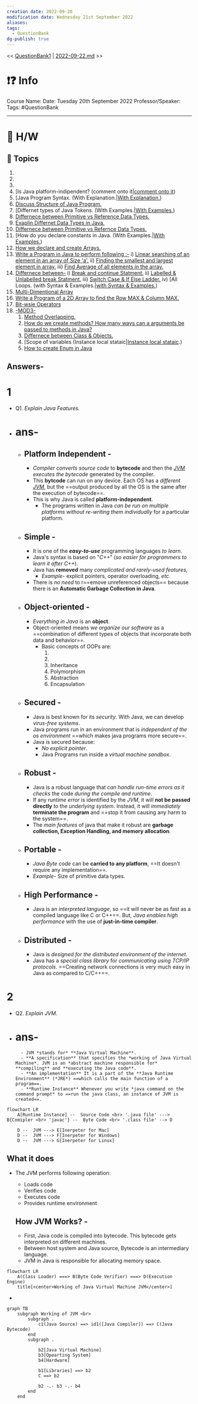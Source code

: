 ```yaml
---
creation date: 2022-09-20
modification date: Wednesday 21st September 2022
aliases: 
tags:
  - QuestionBank
dg-publish: true
---
```


<< [QuestionBank1](Sem_3/Java%20OOPs/QuestionBank/QuestionBank1.md.md) | [2022-09-22.md](2022-09-22.md) >>

# ❗❓ Info
Course Name: 
Date: Tuesday 20th September 2022
Professor/Speaker: 
Tags: #QuestionBank  

---
# 📑 H/W

## 📃 Topics
1. [](<#1>)
2. [](<#2>)
3. [](<#3>)
4. [Is Java platform-indipendent? (comment onto it|[comment onto it](#4))
5. [Java Program Syntax. (With Explanation.|[With Explanation.](#5))
6. [Discuss Structure of Java Program.](#6)
7. [Differnet types of Java Tokens. (With Examples.|[With Examples.](#7))
8. [Differnece between Primitive vs Reference Data Types.](#8)
9. [Exaplin Differnet Data Types in Java.](#9)
10. [Differnece between Primitive vs Refernce Data Types.](#10)
11. [How do you declare constants in Java. (With Examples.|[With Examples.](#11))
12. [How we declare and create Arrays.](#12)
13. [Write a Program in Java to perform following :-](#13)
	i) [Linear searching of an element in an array of Size 'a'.](#13.1)
	ii) [Finding the smallest and largest element in array.](#13.2)
	iii) [Find Average of all elements in the array.](#13.3)
14. [Differnece between-](#14)
	i) [Break and continue Statment.](#14.1)
	ii) [Labelled & Unlabelled break Statment.](#14.2)
	iii) [Switch Case & If Else Ladder.](#14.3)
	iv) [All Loops. (with Syntax & Examples.|[with Syntax & Examples.](#14.4))
15. [Multi-Dimentional Array](#15)
16. [Write a Program of a 2D Array to find the Row MAX & Column MAX.](#16)
17. [Bit-wsie Operators](#17)
18. [-MOD3-](#18)
	1. [Method Overlapping.](#18.1)
	2. [How do we create methods? How many ways can a arguments be passed to methods in Java?](#18.2)
	3. [Differnece between Class & Objects.](#18.3)
	4. [Scope of variables (Instance local stataic|[Instance local stataic](#18.4).)
	5. [How to create Enum in Java](#18.5)


## **Answers-**

# 1
  - Q1. *Explain Java Features.*
  - # **ans-**
	  - ## **Platform Independent** -
		  - *Compiler converts source code* to **bytecode** and then the *[JVM](#JVM) executes the bytecode* generated by the compiler.
		  - This **bytcode** can run on any device. Each OS has a *different [JVM](#JVM)*, but the ==output produced by all the OS is the same after the execution of bytecode==.
		  - This is why Java is called **platform-independent**. 
			  - The programs written in Java *can be run on multiple platforms* *without re-writing them individually* for a particular platform.

	  - ## **Simple** -
		  - It is one of the ***easy-to-use*** programming languages *to learn*.
		  - Java's syntax is based on "*C++*" (*so easier for programmers to learn it after C++*).
		  - Java has **removed** many *complicated and rarely-used features*, 
			  - *Example-* explicit pointers, operator overloading, *etc.*
		- There is *no need* to r==emove unreferenced objects== because there is an **Automatic Garbage Collection in Java**.

	  - ## **Object-oriented** -
		  - *Everything in Java* is an **object**. 
		  - Object-oriented means *we organize our software* as a ==combination of different types of objects that incorporate both data and behavior==.
			  - Basic concepts of OOPs are:
				  1. [](Sem_3/Java%20OOPs/Notes/Module_1/Object_Oriented_Programming.md.md#^edbd1a|Object)
				  1. [](Sem_3/Java%20OOPs/Notes/Module_1/Object_Oriented_Programming.md.md#^3ccd44|Class)
				  2. Inheritance
				  3. Polymorphism
				  4. Abstraction
				  5. Encapsulation

	  - ## **Secured** -
		  - Java is best known for its *security*. With Java, we can develop *virus-free systems*. 
		  - Java programs run in an environment that is *independent of the os environment* ==which makes java programs more secure==.
		  - Java is secured because:
			  - *No explicit pointer*.
			  - Java Programs run inside a *virtual machine sandbox*.

	  - ## **Robust** -
		  - Java is a robust language that *can handle run-time errors as it checks* the code *during the compile and runtime*.
		  - If any *runtime error* is identified by the *JVM*, it will **not be passed directly** to the *underlying system*. Instead, it will *immediately* **terminate the program** and ==stop it from causing any harm to the system==.
		  - The *main features* of java that make it robust are **garbage collection, Exception Handling, and memory allocation**.

	  - ## **Portable** -
		  - *Java Byte code* can be **carried to any platform**, ==It doesn't require any implementation==.
		  - *Example-* Size of primitive data types.

	  - ## **High Performance** -
		  - Java is an *interpreted language*, so ==it will never be as fast as a compiled language like C or C++==. But, *Java enables high performance* with the use of **just-in-time compiler**.

	  - ## **Distributed** -
		  - Java is *designed for the distributed environment of the internet*.
		  - Java has a *special class library* for *communicating using TCP/IP protocols*. ==Creating network connections is very much easy in Java as compared to C/C++==.

# 2
  - Q2. *Explain JVM.*
  - # **ans-**
		  - JVM *stands for* **Java Virtual Machine**.
		  - **A specification** that specifies the *working of Java Virtual Machine*. JVM is an *abstract machine responsible for* **compiling** and **executing the Java code**. 
		  - **An implementation** It is a part of the **Java Runtime Environment** (*JRE*) ==which calls the main function of a program==.
		  - **Runtime Instance** Whenever you write *java command on the command prompt* to ==run the java class, an instance of JVM is created==.
```mermaid
flowchart LR
    A[Runtime Instance] --  Source Code <br> '.java file' ---> B{Comipler <br> 'javac'} --  Byte Code <br> '.class file' --> D

    D --  JVM ---> E[Inerpeter for Mac]
    D --  JVM ---> F[Inerpeter for Windows]
    D --  JVM ---> G[Inerpeter for Linux]
```
		
## 	**What it does**
- The JVM performs following operation:
	- Loads code
	- Verifies code
	- Executes code
	- Provides runtime environment

	## **How JVM Works?** -
	- First, Java code is compiled into bytecode. This bytecode gets interpreted on different machines.
	- Between host system and Java source, Bytecode is an intermediary language.
	- JVM in Java is responsible for allocating memory space.

```mermaid
flowchart LR
	A(Class Loader) ===> B(Byte Code Verifier) ===> D(Execution Engine)
	title[<center>Working of Java Virtual Machine JVM</center>]
```
-


```mermaid
graph TB
	subgraph Working of JVM <br>
	    subgraph .
		    c1(Java Source) ==> id1([Java Compiler]) ==> C(Java Bytecode)
		end
		subgraph .
    
			b2[Java Virtual Machine]
			b3[Opearting System]
			b4[Hardware]
			
		    b1[Libraries] ==> b2
		    C ==> b2
    
		    b2 -.- b3 -.- b4
	    end
    end
```

